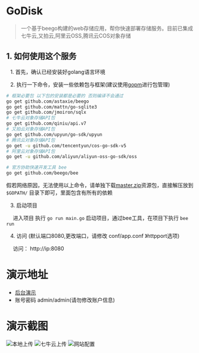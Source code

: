 # GoDisk

> 一个基于beego构建的web存储应用，帮你快速部署存储服务。目前已集成七牛云,又拍云,阿里云OSS,腾讯云COS对象存储

##  1. 如何使用这个服务

&ensp; 1. 首先，确认已经安装好golang语言环境

&ensp; 2. 执行一下命令，安装一些依赖包与框架(建议使用[gopm](https://gopm.io/)进行包管理)

```bash
# 框架必要包 以下包的安装都是必要的 否则编译不会通过
go get github.com/astaxie/beego
go get github.com/mattn/go-sqlite3
go get github.com/jmoiron/sqlx
# 七牛云对象存储API包
go get github.com/qiniu/api.v7
# 又拍云对象存储API包
go get github.com/upyun/go-sdk/upyun
# 腾讯云对象存储API包
go get -u github.com/tencentyun/cos-go-sdk-v5
# 阿里云对象存储API包
go get -u github.com/aliyun/aliyun-oss-go-sdk/oss

# 官方协助快速开发工具 bee
go get github.com/beego/bee
```

假若网络原因，无法使用以上命令，请单独下载[master.zip](https://gitee.com/xuthus5/GoDisk/attach_files)资源包，直接解压放到 ```$GOPATH/``` 目录下即可，里面包含有所有的依赖

&ensp; 3. 启动项目

&ensp;&ensp; 进入项目 执行 ```go run main.go``` 启动项目，通过bee工具，在项目下执行 ```bee run```

&ensp; 4. 访问 (默认端口8080,更改端口，请修改 conf/app.conf 》httpport选项)

&ensp;&ensp; 访问： http://ip:8080

# 演示地址

+ [后台演示](http://xblogs.cn:8080/login)
+ 账号密码 admin/admin(请勿修改账户信息)


# 演示截图

![本地上传](http://dl.xuthus.cc/godisk-local.png)
![七牛云上传](http://dl.xuthus.cc/godisk-qiniu.png)
![网站配置](http://dl.xuthus.cc/godisk-set.png)
